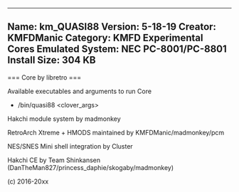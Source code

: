 -----------------------
Name: km_QUASI88
Version: 5-18-19
Creator: KMFDManic
Category: KMFD Experimental Cores
Emulated System: NEC PC-8001/PC-8801
Install Size: 304 KB
-----------------------
=== Core by libretro ===

Available executables and arguments to run Core
- /bin/quasi88 <rom> <clover_args>

Hakchi module system by madmonkey

RetroArch Xtreme + HMODS maintained by KMFDManic/madmonkey/pcm

NES/SNES Mini shell integration by Cluster

Hakchi CE by Team Shinkansen (DanTheMan827/princess_daphie/skogaby/madmonkey)

(c) 2016-20xx
